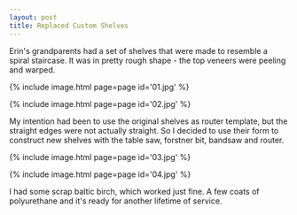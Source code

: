 ```yaml
---
layout: post
title: Replaced Custom Shelves
---
```

Erin's grandparents had a set of shelves that were made to resemble a spiral
staircase. It was in pretty rough shape - the top veneers were peeling and
warped.

{% include image.html page=page id='01.jpg' %}

{% include image.html page=page id='02.jpg' %}

My intention had been to use the original shelves as router template, but the
straight edges were not actually straight. So I decided to use their form to
construct new shelves with the table saw, forstner bit, bandsaw and router.

{% include image.html page=page id='03.jpg' %}

{% include image.html page=page id='04.jpg' %}

I had some scrap baltic birch, which worked just fine. A few coats of
polyurethane and it's ready for another lifetime of service.
